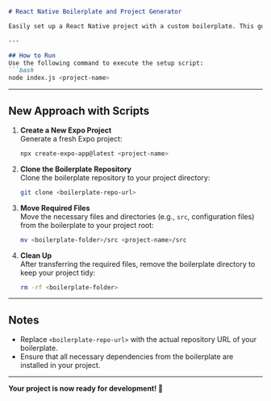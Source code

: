 
```markdown
# React Native Boilerplate and Project Generator

Easily set up a React Native project with a custom boilerplate. This guide walks you through creating a new Expo project, integrating a boilerplate, and organizing your project structure.

---

## How to Run  
Use the following command to execute the setup script:  
```bash
node index.js <project-name>
```

---

## New Approach with Scripts

1. **Create a New Expo Project**  
   Generate a fresh Expo project:  
   ```bash
   npx create-expo-app@latest <project-name>
   ```

2. **Clone the Boilerplate Repository**  
   Clone the boilerplate repository to your project directory:  
   ```bash
   git clone <boilerplate-repo-url>
   ```

3. **Move Required Files**  
   Move the necessary files and directories (e.g., `src`, configuration files) from the boilerplate to your project root:  
   ```bash
   mv <boilerplate-folder>/src <project-name>/src
   ```

4. **Clean Up**  
   After transferring the required files, remove the boilerplate directory to keep your project tidy:  
   ```bash
   rm -rf <boilerplate-folder>
   ```

---

## Notes  
- Replace `<boilerplate-repo-url>` with the actual repository URL of your boilerplate.  
- Ensure that all necessary dependencies from the boilerplate are installed in your project.  

---

**Your project is now ready for development! 🎉**
``` 
